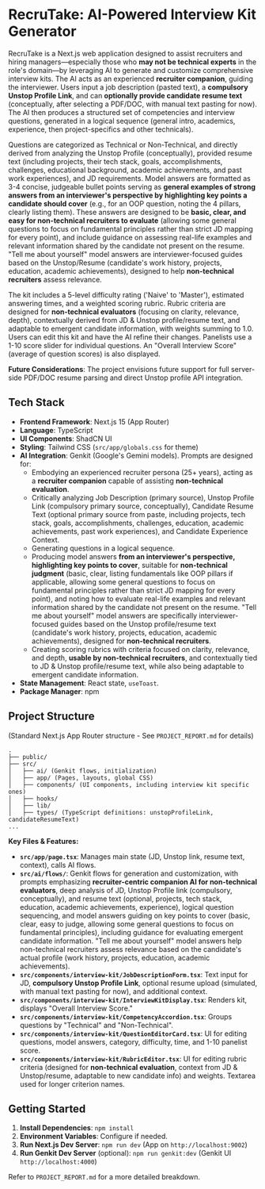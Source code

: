 
# RecruTake: AI-Powered Interview Kit Generator

RecruTake is a Next.js web application designed to assist recruiters and hiring managers—especially those who **may not be technical experts** in the role's domain—by leveraging AI to generate and customize comprehensive interview kits. The AI acts as an experienced **recruiter companion**, guiding the interviewer. Users input a job description (pasted text), a **compulsory Unstop Profile Link**, and can **optionally provide candidate resume text** (conceptually, after selecting a PDF/DOC, with manual text pasting for now). The AI then produces a structured set of competencies and interview questions, generated in a logical sequence (general intro, academics, experience, then project-specifics and other technicals).

Questions are categorized as Technical or Non-Technical, and directly derived from analyzing the Unstop Profile (conceptually), provided resume text (including projects, their tech stack, goals, accomplishments, challenges, educational background, academic achievements, and past work experiences), and JD requirements. Model answers are formatted as 3-4 concise, judgeable bullet points serving as **general examples of strong answers from an interviewer's perspective by highlighting key points a candidate should cover** (e.g., for an OOP question, noting the 4 pillars, clearly listing them). These answers are designed to be **basic, clear, and easy for non-technical recruiters to evaluate** (allowing some general questions to focus on fundamental principles rather than strict JD mapping for every point), and include guidance on assessing real-life examples and relevant information shared by the candidate not present on the resume. "Tell me about yourself" model answers are interviewer-focused guides based on the Unstop/Resume (candidate's work history, projects, education, academic achievements), designed to help **non-technical recruiters** assess relevance.

The kit includes a 5-level difficulty rating ('Naive' to 'Master'), estimated answering times, and a weighted scoring rubric. Rubric criteria are designed for **non-technical evaluators** (focusing on clarity, relevance, depth), contextually derived from JD & Unstop profile/resume text, and adaptable to emergent candidate information, with weights summing to 1.0. Users can edit this kit and have the AI refine their changes. Panelists use a 1-10 score slider for individual questions. An "Overall Interview Score" (average of question scores) is also displayed.

**Future Considerations**: The project envisions future support for full server-side PDF/DOC resume parsing and direct Unstop profile API integration.

## Tech Stack

*   **Frontend Framework**: Next.js 15 (App Router)
*   **Language**: TypeScript
*   **UI Components**: ShadCN UI
*   **Styling**: Tailwind CSS (`src/app/globals.css` for theme)
*   **AI Integration**: Genkit (Google's Gemini models). Prompts are designed for:
    *   Embodying an experienced recruiter persona (25+ years), acting as a **recruiter companion** capable of assisting **non-technical evaluation**.
    *   Critically analyzing Job Description (primary source), Unstop Profile Link (compulsory primary source, conceptually), Candidate Resume Text (optional primary source from paste, including projects, tech stack, goals, accomplishments, challenges, education, academic achievements, past work experiences), and Candidate Experience Context.
    *   Generating questions in a logical sequence.
    *   Producing model answers **from an interviewer's perspective, highlighting key points to cover**, suitable for **non-technical judgment** (basic, clear, listing fundamentals like OOP pillars if applicable, allowing some general questions to focus on fundamental principles rather than strict JD mapping for every point), and noting how to evaluate real-life examples and relevant information shared by the candidate not present on the resume. "Tell me about yourself" model answers are specifically interviewer-focused guides based on the Unstop profile/resume text (candidate's work history, projects, education, academic achievements), designed for **non-technical recruiters**.
    *   Creating scoring rubrics with criteria focused on clarity, relevance, and depth, **usable by non-technical recruiters**, and contextually tied to JD & Unstop profile/resume text, while also being adaptable to emergent candidate information.
*   **State Management**: React state, `useToast`.
*   **Package Manager**: npm

## Project Structure
(Standard Next.js App Router structure - See `PROJECT_REPORT.md` for details)
```
.
├── public/
├── src/
│   ├── ai/ (Genkit flows, initialization)
│   ├── app/ (Pages, layouts, global CSS)
│   ├── components/ (UI components, including interview kit specific ones)
│   ├── hooks/
│   ├── lib/
│   ├── types/ (TypeScript definitions: unstopProfileLink, candidateResumeText)
...
```

**Key Files & Features:**

*   **`src/app/page.tsx`**: Manages main state (JD, Unstop link, resume text, context), calls AI flows.
*   **`src/ai/flows/`**: Genkit flows for generation and customization, with prompts emphasizing **recruiter-centric companion AI for non-technical evaluators**, deep analysis of JD, Unstop Profile link (compulsory, conceptually), and resume text (optional, projects, tech stack, education, academic achievements, experience), logical question sequencing, and model answers guiding on key points to cover (basic, clear, easy to judge, allowing some general questions to focus on fundamental principles), including guidance for evaluating emergent candidate information. "Tell me about yourself" model answers help non-technical recruiters assess relevance based on the candidate's actual profile (work history, projects, education, academic achievements).
*   **`src/components/interview-kit/JobDescriptionForm.tsx`**: Text input for JD, **compulsory Unstop Profile Link**, optional resume upload (simulated, with manual text pasting for now), and additional context.
*   **`src/components/interview-kit/InterviewKitDisplay.tsx`**: Renders kit, displays "Overall Interview Score."
*   **`src/components/interview-kit/CompetencyAccordion.tsx`**: Groups questions by "Technical" and "Non-Technical".
*   **`src/components/interview-kit/QuestionEditorCard.tsx`**: UI for editing questions, model answers, category, difficulty, time, and 1-10 panelist score.
*   **`src/components/interview-kit/RubricEditor.tsx`**: UI for editing rubric criteria (designed for **non-technical evaluation**, context from JD & Unstop/resume, adaptable to new candidate info) and weights. Textarea used for longer criterion names.

## Getting Started

1.  **Install Dependencies**: `npm install`
2.  **Environment Variables**: Configure if needed.
3.  **Run Next.js Dev Server**: `npm run dev` (App on `http://localhost:9002`)
4.  **Run Genkit Dev Server** (optional): `npm run genkit:dev` (Genkit UI `http://localhost:4000`)

Refer to `PROJECT_REPORT.md` for a more detailed breakdown.
